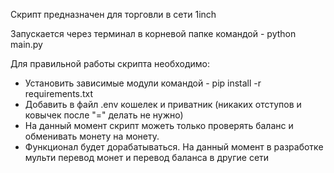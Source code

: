Скрипт предназначен для торговли в сети 1inch

Запускается через терминал в корневой папке командой - python main.py

Для правильной работы скрипта необходимо:

- Установить зависимые модули командой - pip install -r requirements.txt
- Добавить в файл .env кошелек и приватник (никаких отступов и ковычек после "=" делать не нужно)
- На данный момент скрипт можеть только проверять баланс и обменивать монету на монету.
- Функционал будет дорабатываться. На данный момент в разработке мульти перевод монет и перевод баланса в другие сети
